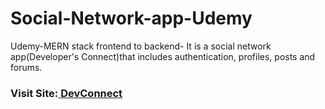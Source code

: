 # Social-Network-app-Udemy
Udemy-MERN stack frontend to backend- It is a social network app(Developer's Connect)that includes authentication, profiles, posts and forums. 

<h3>Visit Site:<a href="https://protected-anchorage-65555.herokuapp.com/" target="_blank"> DevConnect</a></h3>
